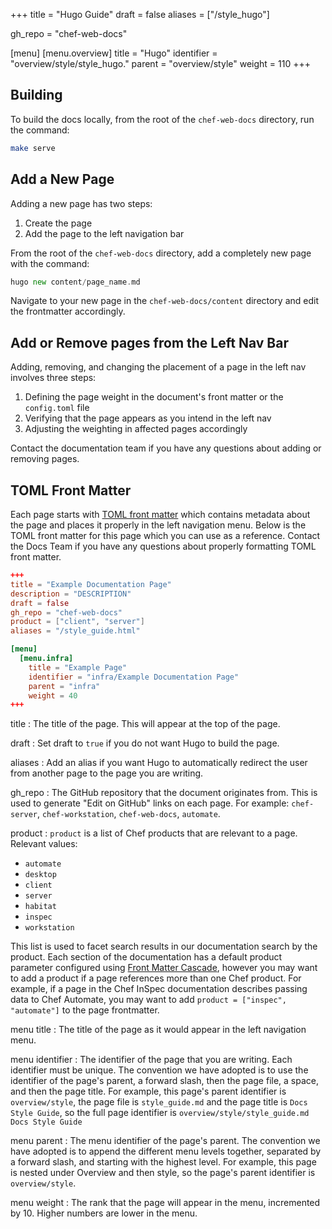 +++
title = "Hugo Guide"
draft = false
aliases = ["/style_hugo"]

gh_repo = "chef-web-docs"

[menu]
  [menu.overview]
    title = "Hugo"
    identifier = "overview/style/style_hugo."
    parent = "overview/style"
    weight = 110
+++
<!-- markdownlint-disable-file MD013 -->

## Building

To build the docs locally, from the root of the `chef-web-docs` directory, run the command:

```bash
make serve
```

## Add a New Page

Adding a new page has two steps:

1. Create the page
1. Add the page to the left navigation bar

From the root of the `chef-web-docs` directory, add a completely new page with the command:

```go
hugo new content/page_name.md
```

Navigate to your new page in the `chef-web-docs/content` directory and edit the frontmatter accordingly.

## Add or Remove pages from the Left Nav Bar

Adding, removing, and changing the placement of a page in the left nav involves three steps:

1. Defining the page weight in the document's front matter or the `config.toml` file
1. Verifying that the page appears as you intend in the left nav
1. Adjusting the weighting in affected pages accordingly

Contact the documentation team if you have any questions about adding or removing pages.

## TOML Front Matter

Each page starts with [TOML front matter](https://gohugo.io/content-management/front-matter/) which contains metadata about the page and places it properly in the left navigation menu. Below is the TOML front matter for this page which you can use as a reference. Contact the Docs Team if you have any questions about properly formatting TOML front matter.

```toml
+++
title = "Example Documentation Page"
description = "DESCRIPTION"
draft = false
gh_repo = "chef-web-docs"
product = ["client", "server"]
aliases = "/style_guide.html"

[menu]
  [menu.infra]
    title = "Example Page"
    identifier = "infra/Example Documentation Page"
    parent = "infra"
    weight = 40
+++
```

title
: The title of the page. This will appear at the top of the page.

draft
: Set draft to `true` if you do not want Hugo to build the page.

aliases
: Add an alias if you want Hugo to automatically redirect the user from another page to the page you are writing.

gh_repo
: The GitHub repository that the document originates from. This is used to generate "Edit on GitHub" links on each page. For example:
`chef-server`, `chef-workstation`, `chef-web-docs`, `automate`.

product
: `product` is a list of Chef products that are relevant to a page. Relevant values:

- `automate`
- `desktop`
- `client`
- `server`
- `habitat`
- `inspec`
- `workstation`

This list is used to facet search results in our documentation search by the product. Each section of the documentation
has a default product parameter configured using [Front Matter Cascade](https://gohugo.io/content-management/front-matter#front-matter-cascade), however you may want to add a product if a page references more than one Chef product. For example, if a page in the Chef InSpec documentation describes passing data to Chef Automate, you may want to add `product = ["inspec", "automate"]` to the page frontmatter.

menu title
: The title of the page as it would appear in the left navigation menu.

menu identifier
: The identifier of the page that you are writing. Each identifier must be unique.
The convention we have adopted is to use the identifier of the page's parent, a forward slash, then the page file, a space, and then the page title.
For example, this page's parent identifier is `overview/style`, the page file is `style_guide.md` and the page title is `Docs Style Guide`, so the full page identifier is `overview/style/style_guide.md Docs Style Guide`

menu parent
: The menu identifier of the page's parent.
The convention we have adopted is to append the different menu levels together, separated by a forward slash, and starting with the highest level. For example, this page is nested under Overview and then style, so the page's parent identifier is `overview/style`.

menu weight
: The rank that the page will appear in the menu, incremented by 10. Higher numbers are lower in the menu.
